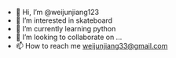 - 👋 Hi, I’m @weijunjiang123
- 👀 I’m interested in skateboard
- 🌱 I’m currently learning python
- 💞️ I’m looking to collaborate on ...
- 📫 How to reach me weijunjiang33@gmail.com

<!---
weijunjiang123/weijunjiang123 is a ✨ special ✨ repository because its `README.md` (this file) appears on your GitHub profile.
You can click the Preview link to take a look at your changes.
--->
